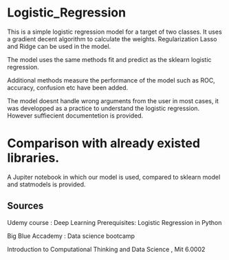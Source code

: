 # Logistic_Regression

This is a simple logistic regression model for a target of two classes. It uses a gradient decent algorithm to calculate the weights.
Regularization Lasso and Ridge can be used in the model.

The model uses the same methods fit and predict as the sklearn logistic regression.

Additional methods measure the performance of the model such as ROC, accuracy, confusion  etc have been added.


The model doesnt handle wrong arguments from the user in most cases, it was developped as a practice to understand the logistic regression.
However suffiecient documentetion is provided.


# Comparison with already existed libraries.

A Jupiter notebook in which our model is used, compared to sklearn model and statmodels is provided.

## Sources

Udemy course : Deep Learning Prerequisites: Logistic Regression in Python

Big Blue Accademy : Data science bootcamp

Introduction to Computational Thinking and Data Science , Mit 6.0002
